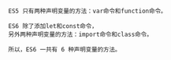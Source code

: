     ES5 只有两种声明变量的方法：var命令和function命令。

    ES6 除了添加let和const命令，
    另外两种声明变量的方法：import命令和class命令。

    所以，ES6 一共有 6 种声明变量的方法。